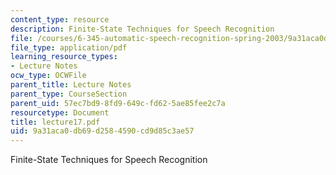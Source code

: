 ```yaml
---
content_type: resource
description: Finite-State Techniques for Speech Recognition
file: /courses/6-345-automatic-speech-recognition-spring-2003/9a31aca0db69d2584590cd9d85c3ae57_lecture17.pdf
file_type: application/pdf
learning_resource_types:
- Lecture Notes
ocw_type: OCWFile
parent_title: Lecture Notes
parent_type: CourseSection
parent_uid: 57ec7bd9-8fd9-649c-fd62-5ae85fee2c7a
resourcetype: Document
title: lecture17.pdf
uid: 9a31aca0-db69-d258-4590-cd9d85c3ae57
---
```

Finite-State Techniques for Speech Recognition

